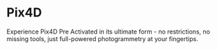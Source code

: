 # Pix4D
Experience Pix4D Pre Activated in its ultimate form - no restrictions, no missing tools, just full-powered photogrammetry at your fingertips.
